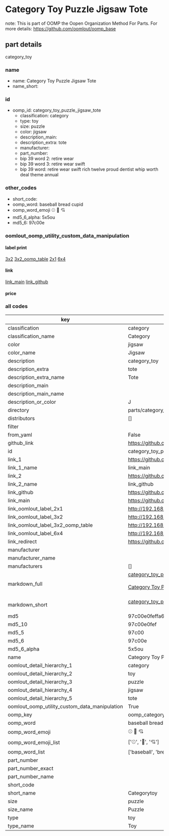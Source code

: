 # Category Toy Puzzle Jigsaw Tote  

note: This is part of OOMP the Oopen Organization Method For Parts. For more details: https://github.com/oomlout/oomp_base

##  part details
  



category_toy



### name
* name: Category Toy Puzzle Jigsaw Tote
* name_short: 
### id
* oomp_id: category_toy_puzzle_jigsaw_tote
  * classification: category
  * type: toy
  * size: puzzle
  * color: jigsaw
  * description_main: 
  * description_extra: tote
  * manufacturer: 
  * part_number: 
  * bip 39 word 2: retire wear
  * bip 39 word 3: retire wear swift
  * bip 39 word: retire wear swift rich twelve proud dentist whip worth deal theme annual

### other_codes
* short_code: 
* oomp_word: baseball bread cupid
* oomp_word_emoji :baseball: :bread: :cupid:
* md5_6_alpha: 5x5ou
* md5_6: 97c00e






### oomlout_oomp_utility_custom_data_manipulation
#### label print
[3x2](http://192.168.1.245:1112/?label=oomp%205x5ou)
[3x2_oomp_table](http://192.168.1.108:1112/?label=oomp%205x5ou)
[2x1](http://192.168.1.242:1112/?label=oomp%205x5ou)
[6x4](http://192.168.1.55:1112/?label=oomp%205x5ou)    

#### link

[link_main](https://github.com/oomlout/oomlout_oomp_version_1_messy/tree/main/parts/category_toy_puzzle_jigsaw_tote) [link_github](https://github.com/oomlout/oomlout_oomp_version_1_messy/tree/main/parts/category_toy_puzzle_jigsaw_tote)                             

#### price







### all codes 
| key | value |  
| --- | --- |  
| classification | category |  
| classification_name | Category |  
| color | jigsaw |  
| color_name | Jigsaw |  
| description | category_toy |  
| description_extra | tote |  
| description_extra_name | Tote |  
| description_main |  |  
| description_main_name |  |  
| description_or_color | J  |  
| directory | parts/category_toy_puzzle_jigsaw_tote |  
| distributors | [] |  
| filter |  |  
| from_yaml | False |  
| github_link | https://github.com/oomlout/oomlout_oomp_part_src/tree/main/parts/category_toy_puzzle_jigsaw_tote |  
| id | category_toy_puzzle_jigsaw_tote |  
| link_1 | https://github.com/oomlout/oomlout_oomp_version_1_messy/tree/main/parts/category_toy_puzzle_jigsaw_tote |  
| link_1_name | link_main |  
| link_2 | https://github.com/oomlout/oomlout_oomp_version_1_messy/tree/main/parts/category_toy_puzzle_jigsaw_tote |  
| link_2_name | link_github |  
| link_github | https://github.com/oomlout/oomlout_oomp_version_1_messy/tree/main/parts/category_toy_puzzle_jigsaw_tote |  
| link_main | https://github.com/oomlout/oomlout_oomp_version_1_messy/tree/main/parts/category_toy_puzzle_jigsaw_tote |  
| link_oomlout_label_2x1 | http://192.168.1.242:1112/?label=oomp%205x5ou |  
| link_oomlout_label_3x2 | http://192.168.1.245:1112/?label=oomp%205x5ou |  
| link_oomlout_label_3x2_oomp_table | http://192.168.1.108:1112/?label=oomp%205x5ou |  
| link_oomlout_label_6x4 | http://192.168.1.55:1112/?label=oomp%205x5ou |  
| link_redirect | https://github.com/oomlout/oomlout_oomp_version_1_messy/tree/main/parts/category_toy_puzzle_jigsaw_tote |  
| manufacturer |  |  
| manufacturer_name |  |  
| manufacturers | [] |  
| markdown_full | [category_toy_puzzle_jigsaw_tote](none)<br>[](none)<br>[Category Toy Puzzle Jigsaw Tote](none)<br><br> |  
| markdown_short | [category_toy_puzzle_jigsaw_tote](none)<br><br> |  
| md5 | 97c00e0feffa6752b3758b95b7be1dbf |  
| md5_10 | 97c00e0fef |  
| md5_5 | 97c00 |  
| md5_6 | 97c00e |  
| md5_6_alpha | 5x5ou |  
| name | Category Toy Puzzle Jigsaw Tote |  
| oomlout_detail_hierarchy_1 | category |  
| oomlout_detail_hierarchy_2 | toy |  
| oomlout_detail_hierarchy_3 | puzzle |  
| oomlout_detail_hierarchy_4 | jigsaw |  
| oomlout_detail_hierarchy_5 | tote |  
| oomlout_oomp_utility_custom_data_manipulation | True |  
| oomp_key | oomp_category_toy_puzzle_jigsaw_tote |  
| oomp_word | baseball bread cupid |  
| oomp_word_emoji | :baseball: :bread: :cupid: |  
| oomp_word_emoji_list | [':baseball:', ':bread:', ':cupid:'] |  
| oomp_word_list | ['baseball', 'bread', 'cupid'] |  
| part_number |  |  
| part_number_exact |  |  
| part_number_name |  |  
| short_code |  |  
| short_name | Categorytoy |  
| size | puzzle |  
| size_name | Puzzle |  
| type | toy |  
| type_name | Toy |  
